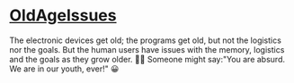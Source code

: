 # [OldAgeIssues](https://github.com/MyAgedTeam/OldAgeIssues)
The electronic devices get old; the programs get old, but not the logistics nor the goals.
But the human users have issues with the memory, logistics and the goals as they grow older.
🤔😞
Someone might say:"You are absurd. We are in our youth, ever!"
😀
